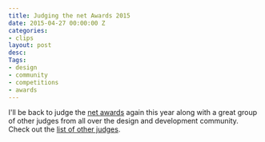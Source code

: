 ```yaml
---
title: Judging the net Awards 2015
date: 2015-04-27 00:00:00 Z
categories:
- clips
layout: post
desc: 
Tags:
- design
- community
- competitions
- awards
---
```


I'll be back to judge the [net awards](https://thenetawards.com/) again this year along with a great group of other judges from all over the design and development community. Check out the [list of other judges](https://thenetawards.com/judges/).